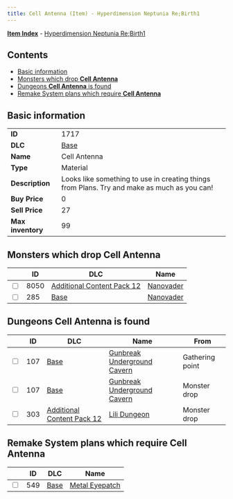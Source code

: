 ```yaml
---
title: Cell Antenna (Item) - Hyperdimension Neptunia Re;Birth1
---
```


[**Item Index**](/neptunia/rb1/item/index.html) - [Hyperdimension Neptunia Re;Birth1](/neptunia/rb1)

## Contents

- [Basic information](#basic-information)
- [Monsters which drop **Cell Antenna**](#monsters-which-drop-cell-antenna)
- [Dungeons **Cell Antenna** is found](#dungeons-cell-antenna-is-found)
- [Remake System plans which require **Cell Antenna**](#remake-system-plans-which-require-cell-antenna)

## Basic information

|   |   |
| -- | -- |
| **ID** | 1717 |
| **DLC** | [Base](/neptunia/rb1/dlc/1-base.html) |
| **Name** | Cell Antenna |
| **Type** | Material |
| **Description** | Looks like something to use in creating things from Plans. Try and make as much as you can! |
| **Buy Price** | 0 |
| **Sell Price** | 27 |
| **Max inventory** | 99 |


## Monsters which drop **Cell Antenna**

|    | ID | DLC | Name |
| -- | -- | --- | ---- |
| <input type="checkbox" id="rb1-monster-21-8050" class="trackbox" /> | 8050 | [Additional Content Pack 12](/neptunia/rb1/dlc/21-pack12.html) | [Nanovader](/neptunia/rb1/monster/21-8050-nanovader.html) |
| <input type="checkbox" id="rb1-monster-1-285" class="trackbox" /> | 285 | [Base](/neptunia/rb1/dlc/1-base.html) | [Nanovader](/neptunia/rb1/monster/1-285-nanovader.html) |


## Dungeons **Cell Antenna** is found

|    | ID | DLC | Name | From |
| -- | -- | --- | ---- | ---- |
| <input type="checkbox" id="rb1-dungeon-1-107" class="trackbox" /> | 107 | [Base](/neptunia/rb1/dlc/1-base.html) | [Gunbreak Underground Cavern](/neptunia/rb1/dungeon/1-107-gunbreak-underground-cavern.html) | Gathering point |
| <input type="checkbox" id="rb1-dungeon-1-107" class="trackbox" /> | 107 | [Base](/neptunia/rb1/dlc/1-base.html) | [Gunbreak Underground Cavern](/neptunia/rb1/dungeon/1-107-gunbreak-underground-cavern.html) | Monster drop |
| <input type="checkbox" id="rb1-dungeon-21-303" class="trackbox" /> | 303 | [Additional Content Pack 12](/neptunia/rb1/dlc/21-pack12.html) | [Lili Dungeon](/neptunia/rb1/dungeon/21-303-lili-dungeon.html) | Monster drop |


## Remake System plans which require **Cell Antenna**

|    | ID | DLC | Name |
| -- | -- | --- | ---- |
| <input type="checkbox" id="rb1-quest-1-549" class="trackbox" /> | 549 | [Base](/neptunia/rb1/dlc/1-base.html) | [Metal Eyepatch](/neptunia/rb1/quest/1-549-metal-eyepatch.html) |
